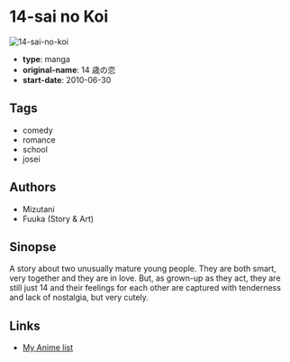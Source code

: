 # 14-sai no Koi

![14-sai-no-koi](https://cdn.myanimelist.net/images/manga/3/211907.jpg)

-   **type**: manga
-   **original-name**: 14 歳の恋
-   **start-date**: 2010-06-30

## Tags

-   comedy
-   romance
-   school
-   josei

## Authors

-   Mizutani
-   Fuuka (Story & Art)

## Sinopse

A story about two unusually mature young people. They are both smart, very together and they are in love. But, as grown-up as they act, they are still just 14 and their feelings for each other are captured with tenderness and lack of nostalgia, but very cutely.

## Links

-   [My Anime list](https://myanimelist.net/manga/31185/14-sai_no_Koi)
